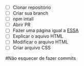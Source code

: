  - [ ] Clonar repositório
 - [ ] Criar sua branch
 - [ ] npm intall
 - [ ] Abrir PR
 - [ ] Fazer uma página igual a <a href="/home/pamela/esquenta-summer/post-esquenta-summer-turma-28/images
/home/pamela/esquenta-summer/post-esquenta-summer-turma-28/index.html">ESSA</a>
 - [ ] Explicar o aquivo HTML
 - [ ] Modificar o arquivo HTML
 - [ ] Criar arquivo CSS
 
 #Não esquecer de fazer commits 
